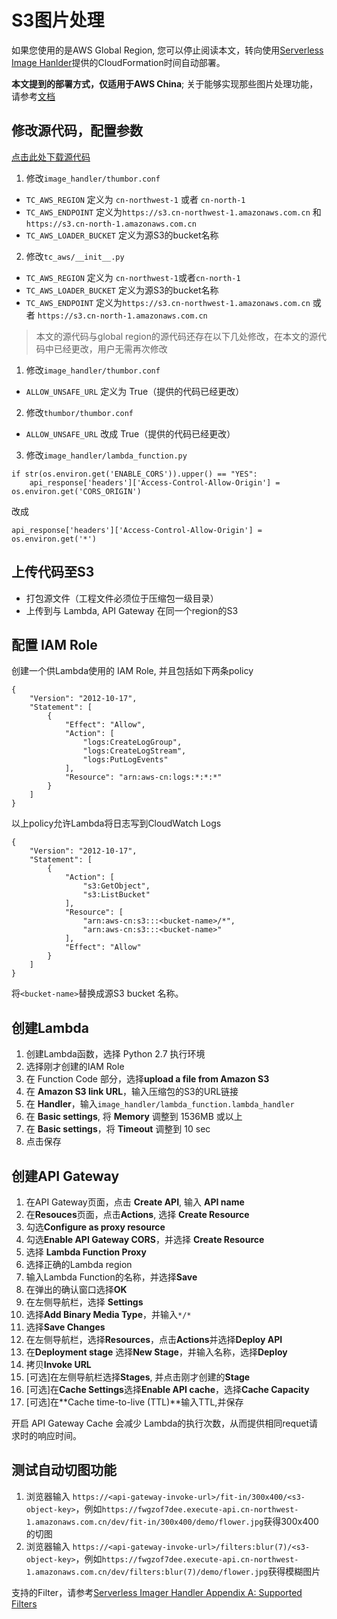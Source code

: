 # S3图片处理

如果您使用的是AWS Global Region, 您可以停止阅读本文，转向使用[Serverless Image Hanlder](https://docs.aws.amazon.com/solutions/latest/serverless-image-handler/deployment.html)提供的CloudFormation时间自动部署。

**本文提到的部署方式，仅适用于AWS China**; 关于能够实现那些图片处理功能，请参考[文档](https://docs.aws.amazon.com/solutions/latest/serverless-image-handler/welcome.html)

## 修改源代码，配置参数
[点击此处下载源代码](https://s3.cn-north-1.amazonaws.com.cn/chinalabs/code/ServerlessImageHandler.zip)

1. 修改`image_handler/thumbor.conf`
  * `TC_AWS_REGION` 定义为 `cn-northwest-1` 或者 `cn-north-1`
  * `TC_AWS_ENDPOINT` 定义为`https://s3.cn-northwest-1.amazonaws.com.cn` 和`https://s3.cn-north-1.amazonaws.com.cn`
  * `TC_AWS_LOADER_BUCKET` 定义为源S3的bucket名称

2. 修改`tc_aws/__init__.py`
  * `TC_AWS_REGION` 定义为 `cn-northwest-1`或者`cn-north-1`
  * `TC_AWS_LOADER_BUCKET` 定义为源S3的bucket名称
  * `TC_AWS_ENDPOINT` 定义为`https://s3.cn-northwest-1.amazonaws.com.cn` 或者 `https://s3.cn-north-1.amazonaws.com.cn`

> 本文的源代码与global region的源代码还存在以下几处修改，在本文的源代码中已经更改，用户无需再次修改

1. 修改`image_handler/thumbor.conf`
  * `ALLOW_UNSAFE_URL` 定义为 True（提供的代码已经更改）

2. 修改`thumbor/thumbor.conf`
  * `ALLOW_UNSAFE_URL` 改成 True（提供的代码已经更改）

3. 修改`image_handler/lambda_function.py`

```
if str(os.environ.get('ENABLE_CORS')).upper() == "YES":
    api_response['headers']['Access-Control-Allow-Origin'] = os.environ.get('CORS_ORIGIN')
```
改成

```
api_response['headers']['Access-Control-Allow-Origin'] = os.environ.get('*')
```


## 上传代码至S3

* 打包源文件（工程文件必须位于压缩包一级目录）
* 上传到与 Lambda, API Gateway 在同一个region的S3

## 配置 IAM Role
创建一个供Lambda使用的 IAM Role, 并且包括如下两条policy

```
{
    "Version": "2012-10-17",
    "Statement": [
        {
            "Effect": "Allow",
            "Action": [
                "logs:CreateLogGroup",
                "logs:CreateLogStream",
                "logs:PutLogEvents"
            ],
            "Resource": "arn:aws-cn:logs:*:*:*"
        }
    ]
}
```
以上policy允许Lambda将日志写到CloudWatch Logs

```
{
    "Version": "2012-10-17",
    "Statement": [
        {
            "Action": [
                "s3:GetObject",
                "s3:ListBucket"
            ],
            "Resource": [
                "arn:aws-cn:s3:::<bucket-name>/*",
                "arn:aws-cn:s3:::<bucket-name>"
            ],
            "Effect": "Allow"
        }
    ]
}
```
将`<bucket-name>`替换成源S3 bucket 名称。

## 创建Lambda

1. 创建Lambda函数，选择 Python 2.7 执行环境
2. 选择刚才创建的IAM Role
3. 在 Function Code 部分，选择**upload a file from Amazon S3**
4. 在 **Amazon S3 link URL**，输入压缩包的S3的URL链接
5. 在 **Handler**，输入`image_handler/lambda_function.lambda_handler`
6. 在 **Basic settings**, 将 **Memory** 调整到 1536MB 或以上
7. 在 **Basic settings**，将 **Timeout** 调整到 10 sec
8. 点击保存

## 创建API Gateway

1. 在API Gateway页面，点击 **Create API**, 输入 **API name**
2. 在**Resouces**页面，点击**Actions**, 选择 **Create Resource**
3. 勾选**Configure as proxy resource**
4. 勾选**Enable API Gateway CORS**，并选择 **Create Resource**
5. 选择 **Lambda Function Proxy**
6. 选择正确的Lambda region
7. 输入Lambda Function的名称，并选择**Save**
8. 在弹出的确认窗口选择**OK**
9. 在左侧导航栏，选择 **Settings**
10. 选择**Add Binary Media Type**，并输入`*/*`
11. 选择**Save Changes**
12. 在左侧导航栏，选择**Resources**，点击**Actions**并选择**Deploy API**
13. 在**Deployment stage** 选择**New Stage**，并输入名称，选择**Deploy**
14. 拷贝**Invoke URL**
15. [可选]在左侧导航栏选择**Stages**, 并点击刚才创建的**Stage**
16. [可选]在**Cache Settings**选择**Enable API cache**，选择**Cache Capacity**
17. [可选]在**Cache time-to-live (TTL)**输入TTL,并保存

开启 API Gateway Cache 会减少 Lambda的执行次数，从而提供相同requet请求时的响应时间。

## 测试自动切图功能

1. 浏览器输入 `https://<api-gateway-invoke-url>/fit-in/300x400/<s3-object-key>`，例如`https://fwgzof7dee.execute-api.cn-northwest-1.amazonaws.com.cn/dev/fit-in/300x400/demo/flower.jpg`获得300x400的切图
2. 浏览器输入 `https://<api-gateway-invoke-url>/filters:blur(7)/<s3-object-key>`，例如`https://fwgzof7dee.execute-api.cn-northwest-1.amazonaws.com.cn/dev/filters:blur(7)/demo/flower.jpg`获得模糊图片

支持的Filter，请参考[Serverless Imager Handler Appendix A: Supported Filters](https://docs.aws.amazon.com/solutions/latest/serverless-image-handler/appendix-a.html)
